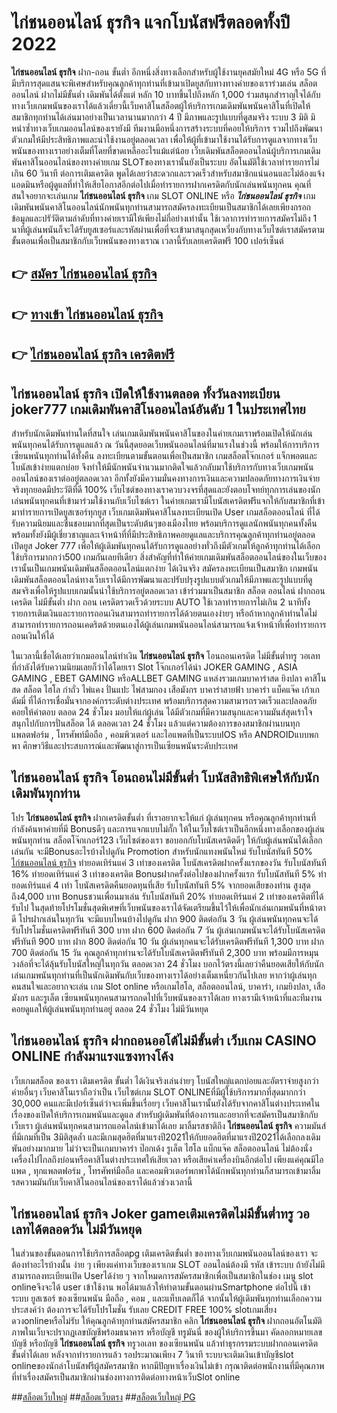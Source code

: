 # ไก่ชนออนไลน์ ธุรกิจ  แจกโบนัสฟรีตลอดทั้งปี 2022

**ไก่ชนออนไลน์ ธุรกิจ** ฝาก-ถอน ขั้นต่ำ  อีกหนึ่งสิ่งทางเลือกสำหรับผู้ใช้งานยุคสมัยใหม่ 4G หรือ 5G ที่มีบริการสุดแสนจะพิเศษสำหรับคุณลูกค้าทุกท่านที่เข้ามาเปิดยูสกับทางทางค่ายของเราร่วมเล่น สล็อตออนไลน์ ฝากไม่มีขั้นต่ำ เดิมพันได้ตั้งแต่ หลัก 10 บาทขึ้นไปถึงหลัก 1,000 ร่วมสนุกสำราญใจได้กับทางเว็บเกมพนันของเราได้แล้วเดี๋ยวนี้เว็บคาสิโนสล็อตผู้ให้บริการเกมเดิมพันพนันคาสิโนที่เปิดให้สมาชิกทุกท่านได้เล่นมาอย่างเป็นเวลานานมากกว่า 4 ปี มีภาพและรูปแบบที่ดูสมจริง ระบบ 3 มิติ
มิหนำซ้ำทางเว็บเกมออนไลน์ของเรายังมี ทีมงานมือหนึ่งการสร้างระบบที่คอยให้บริการ  รวมไปถึงพัฒนาตัวเกมให้มีประสิทธิภาพและน่าใช้งานอยู่ตลอดเวลา เพื่อให้ผู้ที่เข้ามาใช้งานได้รับการดูแลจากทางเว็บพนันของทางเราอย่างเต็มที่โดยที่ขาดเหลืออะไรแม้แต่น้อย เว็บเดิมพันสล็อตออนไลน์ผู้บริการเกมเดิมพันคาสิโนออนไลน์ของทางค่ายเกม  SLOTของทางเรานั้นยังเป็นระบบ อัตโนมัติใช้เวลาทำรายการไม่เกิน 60 วินาที ต่อการเติมเครดิต พูดได้เลยว่าสะดวกและรวดเร็วสำหรับสมาชิกแน่นอนและไม่ต้องแจ้งแอดมินหรือผู้ดูแลที่ทำให้เสียโอกาสอีกต่อไปเมื่อทำรายการฝากเครดิตกับนักเล่นพนันทุกคน
คุณที่สนใจอยากจะเล่นเกม **ไก่ชนออนไลน์ ธุรกิจ** เกม SLOT ONLINE หรือ ***ไก่ชนออนไลน์ ธุรกิจ*** เกมเดิมพันพนันคาสิโนออนไลน์นักพนันทุกท่านสามารถสมัครลงทะเบียนเป็นสมาชิกได้เลยเพียงกรอกข้อมูลและปรัวัติตามลำดับที่ทางค่ายเรามีให้เพียงไม่กี่อย่างเท่านั้น ใช้เวลาการทำรายการสมัครไม่ถึง 1 นาทีผู้เล่นพนันก็จะได้รับยูสเซอร์และรหัสผ่านเพื่อที่จะเข้ามาสนุกสุดเหวี่ยงกับทางเว็บไซต์เราสมัครตามขั้นตอนเพื่อเป็นสมาชิกกับเว็บพนันของทางเราณ เวลานี้รับเลยเครดิตฟรี 100 เปอร์เซ็นต์

## 👉 [สมัคร ไก่ชนออนไลน์ ธุรกิจ](https://archa888.com/)
## 👉 [ทางเข้า ไก่ชนออนไลน์ ธุรกิจ](https://archa888.com/)
## 👉 [ไก่ชนออนไลน์ ธุรกิจ เครดิตฟรี](https://archa888.com/)

## ไก่ชนออนไลน์ ธุรกิจ เปิดให้ใช้งานตลอด ทั้งวันลงทะเบียน joker777 เกมเดิมพันคาสิโนออนไลน์อันดับ 1 ในประเทศไทย

สำหรับนักเดิมพันท่านใดที่สนใจ เล่นเกมเดิมพันพนันคาสิโนของในค่ายเกมเราพร้อมเปิดให้นักเล่นพนันทุกคนได้รับการดูแลแล้ว ณ วันนี้สุดยอดเว็บพนันออนไลน์ที่มาแรงในช่วงนี้ พร้อมให้การบริการเซียนพนันทุกท่านได้ทั้งคืน ลงทะเบียนตามขั้นตอนเพื่อเป็นสมาชิก เกมสล็อตโจ๊กเกอร์ แจ็กพอตและโบนัสเข้าง่ายแตกบ่อย จึงทำให้มีนักพนันจำนวนมากติดใจแล้วกลับมาใช้บริการกับทางเว็บเกมพนันออนไลน์ของเราต่ออยู่ตลอดเวลา อีกทั้งยังมีความมั่นคงทางการเงินและความปลอดภัยทางการเงินจ่ายจริงทุกยอดมีประวัติที่ดี 100% เว็บไซต์ของทางเราควบวงจรที่สุดและยังตอบโจทย์ทุกการเล่นของนักเล่นพนันทุกคนที่เข้ามาร่วมใช้งานกับเว็บไซต์เรา
ในค่ายเกมเรามีโบนัสเครดิตฟรีแจกให้กับสมาชิกที่เข้ามาทำรายการเปิดยูสเซอร์ทุกยูส เว็บเกมเดิมพันคาสิโนลงทะเบียนเปิด User เกมสล็อตออนไลน์ ที่ได้รับความนิยมและชื่นชอบมากที่สุดเป็นระดับต้นๆของเมืองไทย พร้อมบริการดูแลนักพนันทุกคนทั้งคืนพร้อมทั้งยังมีผู้เชี่ยวชาญและเจ้าหน้าที่ที่มีประสิทธิภาพคอยดูแลและบริการคุณลูกค้าทุกท่านอยู่ตลอด เปิดยูส Joker 777 เพื่อให้ผู้เดิมพันทุกคนได้รับการดูแลอย่างทั่วถึงมีตัวเกมให้ลูกค้าทุกท่านได้เลือกใช้บริการมากกว่า500 เกมกันเลยทีเดียว
สิ่งสำคัญที่ทำให้ค่ายเกมเดิมพันสล็อตออนไลน์ของในเว็บของเรานั้นเป็นเกมพนันเดิมพันสล็อตออนไลน์แตกง่าย ได้เงินจริง สมัครลงทะเบียนเป็นสมาชิก  เกมพนันเดิมพันสล็อตออนไลน์ทางเว็บเราได้มีการพัฒนาและปรับปรุงรูปแบบตัวเกมให้มีภาพและรูปแบบที่ดูสมจริงเพื่อให้รูปแบบเกมนั้นน่าใช้บริการอยู่ตลอดเวลา เข้าร่วมมาเป็นสมาชิก สล็อต ออนไลน์ ฝากถอนเครดิต ไม่มีขั้นต่ำ ฝาก ถอน เครดิตรวดเร็วด้วยระบบ AUTO ใช้เวลาทำรายการไม่เกิน 2 นาทีทั้งรายการเติมเงินและรายการถอนเงินสามารถทำรายการได้ด้วยตนเองง่ายๆ หรือถ้าหากลูกค้าท่านใดไม่สามารถทำรายการถอนเคดริตด้วยตนเองได้ผู้เล่นเกมพนันออนไลน์สามารถแจ้งเจ้าหน้าที่เพื่อทำรายการถอนเงินให้ได้

ในเวลานี้เชื่อได้เลยว่าเกมออนไลน์ทำเงิน **ไก่ชนออนไลน์ ธุรกิจ** โอนถอนเครดิต ไม่มีขั้นต่ำทรู วอเลท ที่กำลังได้รับความนิยมเลยก็ว่าได้โดยเรา Slot โจ๊กเกอร์ได้นำ JOKER GAMING , ASIA GAMING , EBET GAMING หรือALLBET GAMING แหล่งรวมเกมบาคาร่าสด ยิงปลา คาสิโนสด สล็อต ไฮโล กำถั่ว ไพ่แคง ปั่นแปะ ไพ่สามกอง เสือมังกร บาคาร่าสายฟ้า บาคาร่า แบ็คแจ๊ค เก้าเก ดัมมี่ ที่ได้การเชื่อมั่นจากองค์กรระดับต่างประเทศ พร้อมบริการสุดความสามารถรวดเร็วและปลอดภัยคอยให้คำตอบ ตลอด 24 ชั่วโมง มอบให้แก่ผู้เล่น ได้มีตัวเกมที่มีความสนุกและความมันส์สุดเร้าใจสนุกไปกับการปั่นสล็อต ได้ ตลอดเวลา 24 ชั่วโมง แล้วแต่ความต้องการของสมาชิกผ่านบนทุกแพลตฟอร์ม , โทรศัพท์มือถือ , คอมพิวเตอร์ และไอแพดที่เป็นระบบIOS หรือ ANDROIDแบบพกพา ศึกษาวิธีและประสบการณ์และพัฒนาสู่การเป็นเซียนพนันระดับประเทศ

## ไก่ชนออนไลน์ ธุรกิจ โอนถอนไม่มีขั้นต่ำ โบนัสสิทธิพิเศษให้กับนักเดิมพันทุกท่าน

โปร **ไก่ชนออนไลน์ ธุรกิจ** ฝากเครดิตขั้นต่ำ ที่เราอยากจะให้แก่  ผู้เล่นทุกคน หรือคุณลูกค้าทุกท่านที่กำลังค้นหาค่ายที่มี Bonusดีๆ และการแจกแบบไม่กั๊ก ให้ในเว็บไซต์เราเป็นอีกหนึ่งทางเลือกของผู้เล่นพนันทุกท่าน สล็อตโจ๊กเกอร์123 เว็บไซต์ของเรา ขอบอกกับโบนัสเครดิตดีๆ ให้กับผู้เล่นพนันได้เลือกเล่นกัน จะมีBonusอะไรบ้างไปดูกัน
 Promotion สำหรับนักแทงพนันใหม่ รับโบนัสทันที 50% [ไก่ชนออนไลน์ ธุรกิจ](https://archa888.com/) ทำยอดเทิร์นแค่ 3 เท่าของเครดิต
โบนัสเครดิตฝากครั้งแรกของวัน รับโบนัสทันที 16% ทำยอดเทิร์นแค่ 3 เท่าของเครดิต
Bonusฝากครั้งต่อไปของฝากครั้งแรก รับโบนัสทันที 5% ทำยอดเทิร์นแค่ 4 เท่า
โบนัสเครดิตคืนยอดทุนที่เสีย รับโบนัสทันที 5% จากยอดเสียของท่าน สูงสุดถึง4,000 บาท
Bonusชวนเพื่อนมาเล่น รับโบนัสทันที 20% ทำยอดเทิร์นแค่ 2 เท่าของเครดิตที่ได้รับไป
ในสุดท้ายโปรโมชั่นสุดพิเศษที่เว็บพนันของเราได้จัดเตรียมขึ้นไว้ให้เพื่อนักเล่นเกมพนันที่หน้าตาดี โปรฝากเล่นในทุกวัน จะมีแบบไหนบ้างไปดูกัน
ฝาก 900 ติดต่อกัน 3 วัน ผู้เล่นพนันทุกคนจะได้รับโปรโมชั่นเครดิตฟรีทันที 300 บาท
ฝาก 600 ติดต่อกัน 7 วัน ผู้เล่นเกมพนันจะได้รับโบนัสเครดิตฟรีทันที 900 บาท
ฝาก 800 ติดต่อกัน 10 วัน ผู้เล่นทุกคนจะได้รับเครดิตฟรีทันที 1,300 บาท
ฝาก 700 ติดต่อกัน 15 วัน คุณลูกค้าทุกท่านจะได้รับโบนัสเครดิตฟรีทันที 2,300 บาท
พร้อมมีการหมุนวงล้อที่จะได้ลุ้นรับโบนัสใหญ่ในทุกวัน ตลอดเวลา 24 ชั่วโมง บอกไว้ตรงนี้เลยว่าคืนยอดเสียให้กับนักเล่นเกมพนันทุกท่านที่เป็นนักเดิมพันกับเว็บของทางเราได้อย่างเต็มเหนี่ยวกันไปเลย หากว่าผู้เล่นทุกคนสนใจและอยากจะเล่น เกม Slot online หรือเกมไฮโล, สล็อตออนไลน์, บาคาร่า, เกมยิงปลา, เสือมังกร และรูเล็ต เซียนพนันทุกคนสามารถกดไปที่เว็บพนันของเราได้เลย ทางเรามีเจ้าหน้าที่และทีมงานคอยดูแลให้ผู้เล่นพนันทุกท่านอยู่ ตลอด 24 ชั่วโมง ไม่มีวันหยุด

## ไก่ชนออนไลน์ ธุรกิจ ฝากถอนออโต้ไม่มีขั้นต่ำ  เว็บเกม CASINO ONLINE กำลังมาแรงแซงทางโค้ง

เว็บเกมสล็อต ของเรา เติมเครดิต ขั้นต่ำ ได้เงินจริงเล่นง่ายๆ โบนัสใหญ่แตกบ่อยและอัตราจ่ายสูงกว่าค่ายอื่นๆ เว็บคาสิโนเราถือว่าเป็น เว็บไซต์เกม SLOT ONLINEที่มีผู้ใช้บริการมากที่สุดมากกว่า 30,000 คนและมีเปอร์เซ็นต์ว่าจะเพิ่มขึ้นเรื่อยๆ เว็บคาสิโนเรานั้นยังได้รับจากคาสิโนต่างประเทศในเรื่องของเปิดให้บริการเกมพนันและดูแล สำหรับผู้เดิมพันที่ต้องการและอยากที่จะสมัครเป็นสมาชิกกับเว็บเรา ผู้เล่นพนันทุกคนสามารถแอดไลน์เข้ามาได้เลย
	มาลิ้มรสชาติถึง **ไก่ชนออนไลน์ ธุรกิจ** ความมันส์ที่มีเกมที่เป็น 3มิติสุดล้ำ และมีเกมสุดฮิตที่มาแรงปี2021ให้กับยอดฮิตที่มาแรงปี2021ได้เลือกลงเดิมพันอย่างมากมาย  ไม่ว่าจะเป็นเกมบาคาร่า ป๊อกเด้ง รูเล็ต ไฮโล แบ็กแจ๊ค สล็อตออนไลน์ ไม่ต้องนั่งเครื่องไปไกลถึงบ่อนหรือคาสิโนต่างประเทศให้เสียเวลา หรือเสียค่าเครื่องบินอีกต่อไป เพียงแค่คุณมีไอแพด , ทุกแพลตฟอร์ม , โทรศัพท์มือถือ และคอมพิวเตอร์พกพาได้นักพนันทุกท่านก็สามารถเข้ามาลิ้มรสความมันกับเว็บคาสิโนออนไลน์ของเราได้แล้วช่วงเวลานี้

## ไก่ชนออนไลน์ ธุรกิจ Joker gameเติมเครดิตไม่มีขั้นต่ำทรู วอเลทได้ตลอดวัน ไม่มีวันหยุด

ในส่วนของขั้นตอนการใช้บริการสล็อตpg เติมเครดิตขั้นต่ำ ของทางเว็บเกมพนันออนไลน์ของเรา จะต้องทำอะไรบ้างนั้น ง่าย ๆ เพียงแค่ทางเว็บของเราเกม SLOT ออนไลน์ต้องมี รหัส เข้าระบบ ถ้ายังไม่มีสามารถลงทะเบียนเปิด Userได้ง่าย ๆ จากโหมดการสมัครสมาชิกเพื่อเป็นสมาชิกในช่อง เมนู slot onlineจึงจะได้ user เข้าใช้งาน พอได้มาแล้วให้ทำตามขั้นตอนผ่านSmartphone ต่อไปนี้
เข้าระบบ ยูสเซอร์  ของเซียนพนัน มือถือ , คอม , และแท็บเลตก็ได้
จากนั้นให้ผู้เดิมพันทุกท่านเลือกความประสงค์ว่า ต้องการจะได้รับโปรโมชั่น รับเลย CREDIT FREE 100% slotเกมเสี่ยงดวงonlineหรือไม่รับ
ให้คุณลูกค้าทุกท่านสมัครสมาชิก คลิก **ไก่ชนออนไลน์ ธุรกิจ** ฝากถอนอัตโนมัติ ภาพในเว็บจะปรากฏเลขบัญชีพร้อมธนาคาร หรือบัญชี ทรูมันนี่ ของผู้ให้บริการขึ้นมา
คัดลอกหมายเลขบัญชี หรือบัญชี **ไก่ชนออนไลน์ ธุรกิจ** ทรูวอเลท ของเซียนพนัน แล้วทำธุรกรรมระบบฝากถอนเครดิต ขั้นต่ำได้เลย
หลังจากทำรายการแล้ว รอประมาณเพียง 7 วินาที ระบบจะเติมเงินเข้าบัญชีslot onlineของนักล่าโบนัสฟรีผู้สมัครสมาชิก
หากมีปัญหาเรื่องเงินไม่เข้า กรุณาติดต่อพนักงานที่มีคุณภาพ ที่ทำเรื่องสมัครเป็นสมาชิกผ่านช่องทางการติดต่อทางหน้าเว็บSlot online


##[สล็อตเว็บใหญ่](https://archa888.com/)
##[สล็อตเว็บตรง](https://slot168boy.com/)
##[สล็อตเว็บใหญ่ PG](https://archa888.com/)
